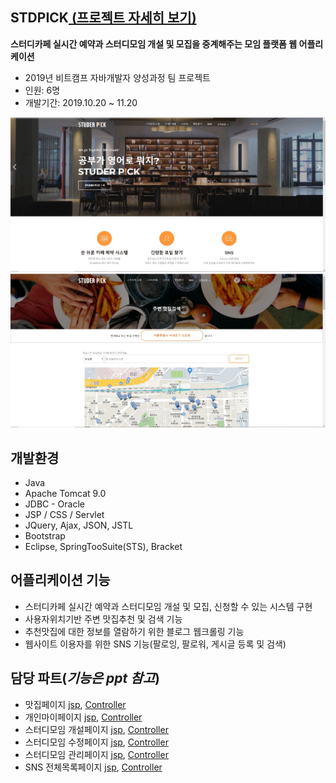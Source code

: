 ## STDPICK[ (프로젝트 자세히 보기)](https://github.com/soyeondev/stdpick_project/blob/master/stdpick_project.pdf)
**스터디카페 실시간 예약과 스터디모임 개설 및 모집을 중계해주는 모임 플랫폼 웹 어플리케이션**  
- 2019년 비트캠프 자바개발자 양성과정 팀 프로젝트
- 인원: 6명
- 개발기간: 2019.10.20 ~ 11.20   

<img src="./main.JPG">

<img src="./dining.JPG">


## 개발환경  
- Java
- Apache Tomcat 9.0
- JDBC - Oracle
- JSP / CSS / Servlet
- JQuery, Ajax, JSON, JSTL
- Bootstrap
- Eclipse, SpringTooSuite(STS), Bracket

## 어플리케이션 기능
 - 스터디카페 실시간 예약과 스터디모임 개설 및 모집, 신청할 수 있는 시스템 구현
 - 사용자위치기반 주변 맛집추천 및 검색 기능
 - 추천맛집에 대한 정보를 열람하기 위한 블로그 웹크롤링 기능
 - 웹사이트 이용자를 위한 SNS 기능(팔로잉, 팔로워, 게시글 등록 및 검색)

## 담당 파트(*기능은 ppt 참고*)
- 맛집페이지 [jsp](https://github.com/soyeondev/stdpick_project/blob/master/src/main/webapp/WEB-INF/views/diningSch.jsp), [Controller](https://github.com/soyeondev/stdpick_project/blob/master/src/main/java/com/bit/std_1st/controller/DiningController.java)
- 개인마이페이지 [jsp](https://github.com/soyeondev/stdpick_project/blob/master/src/main/webapp/WEB-INF/views/custMyPage.jsp),  [Controller](https://github.com/soyeondev/stdpick_project/blob/master/src/main/java/com/bit/std_1st/controller/MPController.java)
- 스터디모임 개설페이지 [jsp](https://github.com/soyeondev/stdpick_project/blob/master/src/main/webapp/WEB-INF/views/insertStd.jsp),  [Controller](https://github.com/soyeondev/stdpick_project/blob/master/src/main/java/com/bit/std_1st/controller/StdController.java)
- 스터디모임 수정페이지 [jsp](https://github.com/soyeondev/stdpick_project/blob/master/src/main/webapp/WEB-INF/views/updateStd.jsp),  [Controller](https://github.com/soyeondev/stdpick_project/blob/master/src/main/java/com/bit/std_1st/controller/StdController.java)
- 스터디모임 관리페이지 [jsp](https://github.com/soyeondev/stdpick_project/blob/master/src/main/webapp/WEB-INF/views/manageStd.jsp),  [Controller](https://github.com/soyeondev/stdpick_project/blob/master/src/main/java/com/bit/std_1st/controller/StdController.java)
- SNS 전체목록페이지 [jsp](https://github.com/soyeondev/stdpick_project/blob/master/src/main/webapp/WEB-INF/views/snsSch.jsp), 
[Controller](https://github.com/soyeondev/stdpick_project/blob/master/src/main/java/com/bit/std_1st/controller/SNSController.java)


               

